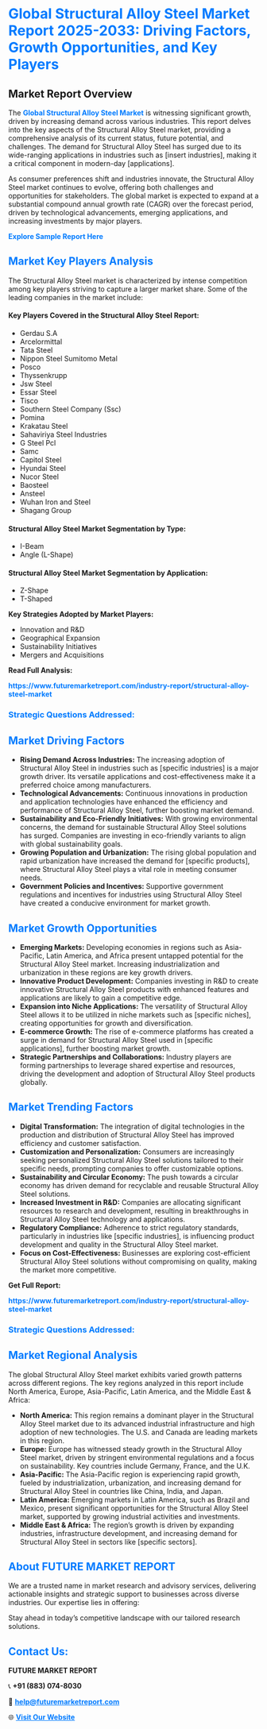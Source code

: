 <h1 style="color: #007BFF;">Global Structural Alloy Steel Market Report 2025-2033: Driving Factors, Growth Opportunities, and Key Players</h1>

<section id="overview">
<h2>Market Report Overview</h2>
<p>The <a href="https://www.futuremarketreport.com/industry-report/structural-alloy-steel-market" style="color: #007BFF; text-decoration: none;"><strong>Global Structural Alloy Steel Market</strong></a> is witnessing significant growth, driven by increasing demand across various industries. This report delves into the key aspects of the Structural Alloy Steel market, providing a comprehensive analysis of its current status, future potential, and challenges. The demand for Structural Alloy Steel has surged due to its wide-ranging applications in industries such as [insert industries], making it a critical component in modern-day [applications].</p>
<p>As consumer preferences shift and industries innovate, the Structural Alloy Steel market continues to evolve, offering both challenges and opportunities for stakeholders. The global market is expected to expand at a substantial compound annual growth rate (CAGR) over the forecast period, driven by technological advancements, emerging applications, and increasing investments by major players.</p>
</section>

<section id="overview">
<p><a href="https://www.futuremarketreport.com/request-sample/reportId=30722" style="color: #007BFF; text-decoration: none;"><strong>Explore Sample Report Here</strong></a></p>
</section>

<section id="key-players">
<h2 style="color: #007BFF;">Market Key Players Analysis</h2>
<p>The Structural Alloy Steel market is characterized by intense competition among key players striving to capture a larger market share. Some of the leading companies in the market include:</p>
<h4>Key Players Covered in the Structural Alloy Steel Report:</h4>
<ul><li>Gerdau S.A</li><li>Arcelormittal</li><li>Tata Steel</li><li>Nippon Steel Sumitomo Metal</li><li>Posco</li><li>Thyssenkrupp</li><li>Jsw Steel</li><li>Essar Steel</li><li>Tisco</li><li>Southern Steel Company (Ssc)</li><li>Pomina</li><li>Krakatau Steel</li><li>Sahaviriya Steel Industries</li><li>G Steel Pcl</li><li>Samc</li><li>Capitol Steel</li><li>Hyundai Steel</li><li>Nucor Steel</li><li>Baosteel</li><li>Ansteel</li><li>Wuhan Iron and Steel</li><li>Shagang Group</li></ul>
<h4>Structural Alloy Steel Market Segmentation by Type:</h4>
<ul><li>I-Beam</li><li>Angle (L-Shape)</li></ul>

<h4>Structural Alloy Steel Market Segmentation by Application:</h4>
<ul><li>Z-Shape</li><li>T-Shaped</li></ul>
<p><strong>Key Strategies Adopted by Market Players:</strong></p>
<ul>
<li>Innovation and R&D</li>
<li>Geographical Expansion</li>
<li>Sustainability Initiatives</li>
<li>Mergers and Acquisitions</li>
</ul>
</section>

<section>
<p><strong>Read Full Analysis: </strong></p><a href="https://www.futuremarketreport.com/industry-report/structural-alloy-steel-market" style="color: #007BFF; text-decoration: none;"><strong>https://www.futuremarketreport.com/industry-report/structural-alloy-steel-market</strong></a>
<h3 style="color: #007BFF;">Strategic Questions Addressed:</h3>
</section>

<section id="driving-factors">
<h2 style="color: #007BFF;">Market Driving Factors</h2>
<ul>
<li><strong>Rising Demand Across Industries:</strong> The increasing adoption of Structural Alloy Steel in industries such as [specific industries] is a major growth driver. Its versatile applications and cost-effectiveness make it a preferred choice among manufacturers.</li>
<li><strong>Technological Advancements:</strong> Continuous innovations in production and application technologies have enhanced the efficiency and performance of Structural Alloy Steel, further boosting market demand.</li>
<li><strong>Sustainability and Eco-Friendly Initiatives:</strong> With growing environmental concerns, the demand for sustainable Structural Alloy Steel solutions has surged. Companies are investing in eco-friendly variants to align with global sustainability goals.</li>
<li><strong>Growing Population and Urbanization:</strong> The rising global population and rapid urbanization have increased the demand for [specific products], where Structural Alloy Steel plays a vital role in meeting consumer needs.</li>
<li><strong>Government Policies and Incentives:</strong> Supportive government regulations and incentives for industries using Structural Alloy Steel have created a conducive environment for market growth.</li>
</ul>
</section>

<section id="growth-opportunities">
<h2 style="color: #007BFF;">Market Growth Opportunities</h2>
<ul>
<li><strong>Emerging Markets:</strong> Developing economies in regions such as Asia-Pacific, Latin America, and Africa present untapped potential for the Structural Alloy Steel market. Increasing industrialization and urbanization in these regions are key growth drivers.</li>
<li><strong>Innovative Product Development:</strong> Companies investing in R&D to create innovative Structural Alloy Steel products with enhanced features and applications are likely to gain a competitive edge.</li>
<li><strong>Expansion into Niche Applications:</strong> The versatility of Structural Alloy Steel allows it to be utilized in niche markets such as [specific niches], creating opportunities for growth and diversification.</li>
<li><strong>E-commerce Growth:</strong> The rise of e-commerce platforms has created a surge in demand for Structural Alloy Steel used in [specific applications], further boosting market growth.</li>
<li><strong>Strategic Partnerships and Collaborations:</strong> Industry players are forming partnerships to leverage shared expertise and resources, driving the development and adoption of Structural Alloy Steel products globally.</li>
</ul>
</section>

<section id="trending-factors">
<h2 style="color: #007BFF;">Market Trending Factors</h2>
<ul>
<li><strong>Digital Transformation:</strong> The integration of digital technologies in the production and distribution of Structural Alloy Steel has improved efficiency and customer satisfaction.</li>
<li><strong>Customization and Personalization:</strong> Consumers are increasingly seeking personalized Structural Alloy Steel solutions tailored to their specific needs, prompting companies to offer customizable options.</li>
<li><strong>Sustainability and Circular Economy:</strong> The push towards a circular economy has driven demand for recyclable and reusable Structural Alloy Steel solutions.</li>
<li><strong>Increased Investment in R&D:</strong> Companies are allocating significant resources to research and development, resulting in breakthroughs in Structural Alloy Steel technology and applications.</li>
<li><strong>Regulatory Compliance:</strong> Adherence to strict regulatory standards, particularly in industries like [specific industries], is influencing product development and quality in the Structural Alloy Steel market.</li>
<li><strong>Focus on Cost-Effectiveness:</strong> Businesses are exploring cost-efficient Structural Alloy Steel solutions without compromising on quality, making the market more competitive.</li>
</ul>
</section>

<section>
<p><strong>Get Full Report: </strong></p><a href="https://www.futuremarketreport.com/industry-report/structural-alloy-steel-market" style="color: #007BFF; text-decoration: none;"><strong>https://www.futuremarketreport.com/industry-report/structural-alloy-steel-market</strong></a>
<h3 style="color: #007BFF;">Strategic Questions Addressed:</h3>
</section>


<section id="regional-analysis">
<h2 style="color: #007BFF;">Market Regional Analysis</h2>
<p>The global Structural Alloy Steel market exhibits varied growth patterns across different regions. The key regions analyzed in this report include North America, Europe, Asia-Pacific, Latin America, and the Middle East & Africa:</p>
<ul>
<li><strong>North America:</strong> This region remains a dominant player in the Structural Alloy Steel market due to its advanced industrial infrastructure and high adoption of new technologies. The U.S. and Canada are leading markets in this region.</li>
<li><strong>Europe:</strong> Europe has witnessed steady growth in the Structural Alloy Steel market, driven by stringent environmental regulations and a focus on sustainability. Key countries include Germany, France, and the U.K.</li>
<li><strong>Asia-Pacific:</strong> The Asia-Pacific region is experiencing rapid growth, fueled by industrialization, urbanization, and increasing demand for Structural Alloy Steel in countries like China, India, and Japan.</li>
<li><strong>Latin America:</strong> Emerging markets in Latin America, such as Brazil and Mexico, present significant opportunities for the Structural Alloy Steel market, supported by growing industrial activities and investments.</li>
<li><strong>Middle East & Africa:</strong> The region’s growth is driven by expanding industries, infrastructure development, and increasing demand for Structural Alloy Steel in sectors like [specific sectors].</li>
</ul>
</section>

<footer>
<h2 style="color: #007BFF;">About FUTURE MARKET REPORT</h2>
<p>We are a trusted name in market research and advisory services, delivering actionable insights and strategic support to businesses across diverse industries. Our expertise lies in offering:</p>

<p>Stay ahead in today’s competitive landscape with our tailored research solutions.</p>

<h2 style="color: #007BFF;">Contact Us:</h2>
<p><strong>FUTURE MARKET REPORT</strong></p>
<p>📞 <strong>+91 (883) 074-8030</strong></p>
<p>📧 <strong><a href="mailto:help@futuremarketreport.com" style="color: #007BFF;">help@futuremarketreport.com</a></strong></p>
<p>🌐 <strong><a href="https://www.futuremarketreport.com/" style="color: #007BFF;">Visit Our Website</a></strong></p>
</footer>